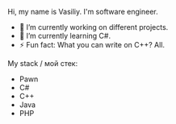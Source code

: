 Hi, my name is Vasiliy. I'm software engineer.

- 🔭 I’m currently working on different projects.
- 🌱 I’m currently learning C#.
- ⚡ Fun fact: What you can write on C++? All.

My stack / мой стек: 
 - Pawn
 - C#
 - C++
 - Java
 - PHP


